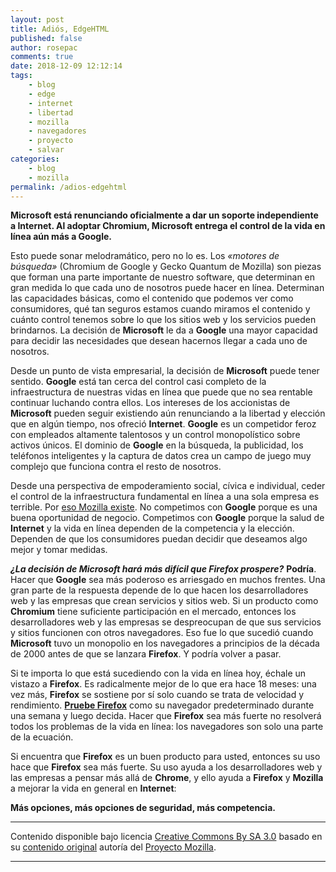 ```yaml
---
layout: post
title: Adiós, EdgeHTML
published: false
author: rosepac
comments: true
date: 2018-12-09 12:12:14
tags:
    - blog
    - edge
    - internet
    - libertad
    - mozilla
    - navegadores
    - proyecto
    - salvar
categories:
    - blog
    - mozilla
permalink: /adios-edgehtml
---
```

**Microsoft está renunciando oficialmente a dar un soporte independiente a Internet. Al adoptar Chromium, Microsoft entrega el control de la vida en línea aún más a Google.**

Esto puede sonar melodramático, pero no lo es. Los _&#171;motores de búsqueda&#187;_ (Chromium de Google y Gecko Quantum de Mozilla) son piezas que forman una parte importante de nuestro software, que determinan en gran medida lo que cada uno de nosotros puede hacer en línea. Determinan las capacidades básicas, como el contenido que podemos ver como consumidores, qué tan seguros estamos cuando miramos el contenido y cuánto control tenemos sobre lo que los sitios web y los servicios pueden brindarnos. La decisión de **Microsoft** le da a **Google** una mayor capacidad para decidir las necesidades que desean hacernos llegar a cada uno de nosotros.

Desde un punto de vista empresarial, la decisión de **Microsoft** puede tener sentido. **Google** está tan cerca del control casi completo de la infraestructura de nuestras vidas en línea que puede que no sea rentable continuar luchando contra ellos. Los intereses de los accionistas de **Microsoft** pueden seguir existiendo aún renunciando a la libertad y elección que en algún tiempo, nos ofreció **Internet**. **Google** es un competidor feroz con empleados altamente talentosos y un control monopolístico sobre activos únicos. El dominio de **Google** en la búsqueda, la publicidad, los teléfonos inteligentes y la captura de datos crea un campo de juego muy complejo que funciona contra el resto de nosotros.

Desde una perspectiva de empoderamiento social, cívica e individual, ceder el control de la infraestructura fundamental en línea a una sola empresa es terrible. Por [eso Mozilla existe][1]. No competimos con **Google** porque es una buena oportunidad de negocio. Competimos con **Google** porque la salud de **Internet** y la vida en línea dependen de la competencia y la elección. Dependen de que los consumidores puedan decidir que deseamos algo mejor y tomar medidas.

**_¿La decisión de Microsoft hará más difícil que Firefox prospere?_** **Podría**. Hacer que **Google** sea más poderoso es arriesgado en muchos frentes. Una gran parte de la respuesta depende de lo que hacen los desarrolladores web y las empresas que crean servicios y sitios web. Si un producto como **Chromium** tiene suficiente participación en el mercado, entonces los desarrolladores web y las empresas se despreocupan de que sus servicios y sitios funcionen con otros navegadores. Eso fue lo que sucedió cuando **Microsoft** tuvo un monopolio en los navegadores a principios de la década de 2000 antes de que se lanzara **Firefox**. Y podría volver a pasar.

Si te importa lo que está sucediendo con la vida en línea hoy, échale un vistazo a **Firefox**. Es radicalmente mejor de lo que era hace 18 meses: una vez más, **Firefox** se sostiene por sí solo cuando se trata de velocidad y rendimiento. **[Pruebe Firefox][2]** como su navegador predeterminado durante una semana y luego decida. Hacer que **Firefox** sea más fuerte no resolverá todos los problemas de la vida en línea: los navegadores son solo una parte de la ecuación.

Si encuentra que **Firefox** es un buen producto para usted, entonces su uso hace que **Firefox** sea más fuerte. Su uso ayuda a los desarrolladores web y las empresas a pensar más allá de **Chrome**, y ello ayuda a **Firefox** y **Mozilla** a mejorar la vida en general en **Internet**:

**Más opciones, más opciones de seguridad, más competencia.**

* * *

Contenido disponible bajo licencia [Creative Commons By SA 3.0][3] basado en su [contenido original][4] autoría del [Proyecto Mozilla][5].

* * *

 [1]: https://www.mozilla.org/es-ES/about/manifesto/
 [2]: https://www.mozilla.org/en-US/firefox/fights-for-you/
 [3]: https://creativecommons.org/licenses/by-sa/3.0/es/deed.es_PE
 [4]: https://blog.mozilla.org/blog/2018/12/06/goodbye-edge
 [5]: https://www.mozilla.org/es-ES/about/manifesto/details/